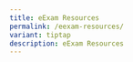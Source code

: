 ```yaml
---
title: eExam Resources
permalink: /eexam-resources/
variant: tiptap
description: eExam Resources
---
```

